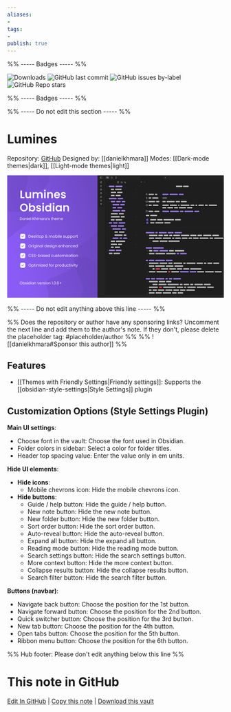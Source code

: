 ```yaml
---
aliases:
- 
tags: 
- 
publish: true
---
```


%% ----- Badges ----- %%

![Downloads](https://img.shields.io/badge/downloads-5572-573E7A?style=for-the-badge&logo=)
![GitHub last commit](https://img.shields.io/github/last-commit/danielkhmara/obsidian-lumines?color=573E7A&label=last%20update&logo=github&style=for-the-badge)
![GitHub issues by-label](https://img.shields.io/github/issues/danielkhmara/obsidian-lumines/help%20wanted?color=573E7A&logo=github&style=for-the-badge) 
![GitHub Repo stars](https://img.shields.io/github/stars/danielkhmara/obsidian-lumines?color=573E7A&logo=github&style=for-the-badge)

%% ----- Badges ----- %%

%% ----- Do not edit this section ----- %%

# Lumines

Repository: [GitHub](https://github.com/danielkhmara/obsidian-lumines)
Designed by: [[danielkhmara]]
Modes: [[Dark-mode themes|dark]], [[Light-mode themes|light]]



![screenshot](https://github.com/danielkhmara/obsidian-lumines/raw/HEAD/obsidian-lumines.png)

%% ----- Do not edit anything above this line ----- %% 

%% Does the repository or author have any sponsoring links? Uncomment the next line and add them to the author's note. If they don't, please delete the placeholder tag: #placeholder/author %%
%% ![[danielkhmara#Sponsor this author]] %%


## Features

- [[Themes with Friendly Settings|Friendly settings]]: Supports the [[obsidian-style-settings|Style Settings]] plugin

## Customization Options (Style Settings Plugin) 

**Main UI settings**: 
- Choose font in the vault: Choose the font used in Obsidian.
- Folder colors in sidebar: Select a color for folder titles.
- Header top spacing value: Enter the value only in em units.

**Hide UI elements**: 
- **Hide icons**: 
    - Mobile chevrons icon: Hide the mobile chevrons icon.
- **Hide buttons**: 
    - Guide / help button: Hide the guide / help button.
    - New note button: Hide the new note button.
    - New folder button: Hide the new folder button.
    - Sort order button: Hide the sort order button.
    - Auto-reveal button: Hide the auto-reveal button.
    - Expand all button: Hide the expand all button.
    - Reading mode button: Hide the reading mode button.
    - Search settings button: Hide the search settings button.
    - More context button: Hide the more context button.
    - Collapse results button: Hide the collapse results button.
    - Search filter button: Hide the search filter button.

**Buttons (navbar)**: 
- Navigate back button: Choose the position for the 1st button.
- Navigate forward button: Choose the position for the 2nd button.
- Quick switcher button: Choose the position for the 3rd button.
- New tab button: Choose the position for the 4th button.
- Open tabs button: Choose the position for the 5th button.
- Ribbon menu button: Choose the position for the 6th button.


%% Hub footer: Please don't edit anything below this line %%

# This note in GitHub

<span class="git-footer">[Edit In GitHub](https://github.dev/obsidian-community/obsidian-hub/blob/main/02%20-%20Community%20Expansions/02.05%20All%20Community%20Expansions/Themes/Lumines.md "git-hub-edit-note") | [Copy this note](https://raw.githubusercontent.com/obsidian-community/obsidian-hub/main/02%20-%20Community%20Expansions/02.05%20All%20Community%20Expansions/Themes/Lumines.md "git-hub-copy-note") | [Download this vault](https://github.com/obsidian-community/obsidian-hub/archive/refs/heads/main.zip "git-hub-download-vault") </span>

